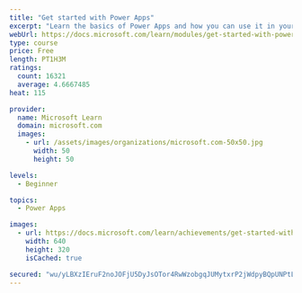 ```yaml
---
title: "Get started with Power Apps"
excerpt: "Learn the basics of Power Apps and how you can use it in your organization."
webUrl: https://docs.microsoft.com/learn/modules/get-started-with-powerapps/
type: course
price: Free
length: PT1H3M
ratings:
  count: 16321
  average: 4.6667485
heat: 115

provider:
  name: Microsoft Learn
  domain: microsoft.com
  images:
    - url: /assets/images/organizations/microsoft.com-50x50.jpg
      width: 50
      height: 50

levels:
  - Beginner

topics:
  - Power Apps

images:
  - url: https://docs.microsoft.com/learn/achievements/get-started-with-powerapps-social.png
    width: 640
    height: 320
    isCached: true

secured: "wu/yLBXzIEruF2noJOFjU5DyJsOTor4RwWzobgqJUMytxrP2jWdpyBQpUNPtLbZ7YGu1EUiuUqye32fZ6fDrqUeadUeAwyM8dRzCehK4HKBNlJy+AZlBecC+Tt2PM1ytVTZOYCBlAfbh4TCEHwgSWnuqLJv9hMoSk57/8AiUWdtgwlIY3AENPEHYDVs0OporuaaC1otk79AiRknayIGgoKQaPqzRmMjZAwnK5HHl5lfIf/u2fQrhsFs+cwfmiQrgv1i7Amci8Sc3b3BuiQHg3AwdPazMD/8gOtJKSGF040u0QQzg87mduWRAAUT++KHymJaXK6Tb9NcjvTEeKw72jQlx5bG75/qwzJunP6N75VWJnSAJmewjVVsZW9cBWkXJ2n/EBtnt5TuxGELEsw6ln7O1npKxVg1RPVmA8aeg7mjOpslOlQNw/o+Jn1rSDJRP;R+yt1x/ZSqhvVnhrTV3NyQ=="
---
```


